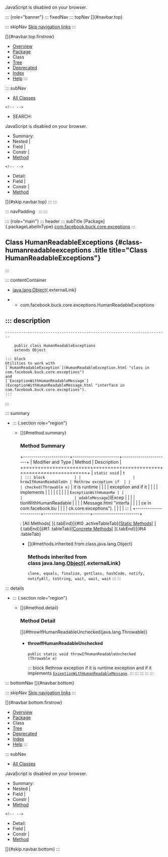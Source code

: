 <div>

JavaScript is disabled on your browser.

</div>

::: {role="banner"}
::: fixedNav
::: topNav
[]{#navbar.top}

::: skipNav
[Skip navigation links](#skip.navbar.top "Skip navigation links")
:::

[]{#navbar.top.firstrow}

-   [Overview](../../../../../index.html)
-   [Package](package-summary.html)
-   Class
-   [Tree](package-tree.html)
-   [Deprecated](../../../../../deprecated-list.html)
-   [Index](../../../../../index-all.html)
-   [Help](../../../../../help-doc.html)
:::

::: subNav
-   [All Classes](../../../../../allclasses.html)

```{=html}
<!-- -->
```
-   SEARCH:

<div>

<div>

JavaScript is disabled on your browser.

</div>

</div>

<div>

-   Summary: 
-   Nested \| 
-   Field \| 
-   Constr \| 
-   [Method](#method.summary)

```{=html}
<!-- -->
```
-   Detail: 
-   Field \| 
-   Constr \| 
-   [Method](#method.detail)

</div>

[]{#skip.navbar.top}
:::
:::

::: navPadding
 
:::
:::

::: {role="main"}
::: header
::: subTitle
[Package]{.packageLabelInType} [com.facebook.buck.core.exceptions](package-summary.html)
:::

## Class HumanReadableExceptions {#class-humanreadableexceptions .title title="Class HumanReadableExceptions"}
:::

::: contentContainer
-   [java.lang.Object](http://docs.oracle.com/javase/7/docs/api/java/lang/Object.html?is-external=true "class or interface in java.lang"){.externalLink}

-   -   com.facebook.buck.core.exceptions.HumanReadableExceptions

::: description
-   

    ------------------------------------------------------------------------

        public class HumanReadableExceptions
        extends Object

    ::: block
    Utilities to work with
    [`HumanReadableException`](HumanReadableException.html "class in com.facebook.buck.core.exceptions")
    and
    [`ExceptionWithHumanReadableMessage`](ExceptionWithHumanReadableMessage.html "interface in com.facebook.buck.core.exceptions").
    :::
:::

::: summary
-   ::: {.section role="region"}
    -   []{#method.summary}

        ### Method Summary

        +-----------------------+-----------------------+-----------------------+
        | Modifier and Type     | Method                | Description           |
        +=======================+=======================+=======================+
        | `static void`         | `t                    | ::: block             |
        |                       | hrowIfHumanReadableUn | Rethrow exception if  |
        |                       | checked​(Throwable e)` | it is runtime         |
        |                       |                       | exception and if it   |
        |                       |                       | implements            |
        |                       |                       | [                     |
        |                       |                       | `ExceptionWithHumanRe |
        |                       |                       | adableMessage`](Excep |
        |                       |                       | tionWithHumanReadable |
        |                       |                       | Message.html "interfa |
        |                       |                       | ce in com.facebook.bu |
        |                       |                       | ck.core.exceptions"). |
        |                       |                       | :::                   |
        +-----------------------+-----------------------+-----------------------+

        : [All Methods[ ]{.tabEnd}]{#t0 .activeTableTab}[[Static
        Methods](javascript:show(1);)[ ]{.tabEnd}]{#t1
        .tableTab}[[Concrete
        Methods](javascript:show(8);)[ ]{.tabEnd}]{#t4 .tableTab}

        -   []{#methods.inherited.from.class.java.lang.Object}

            ### Methods inherited from class java.lang.[Object](http://docs.oracle.com/javase/7/docs/api/java/lang/Object.html?is-external=true "class or interface in java.lang"){.externalLink}

            `clone, equals, finalize, getClass, hashCode, notify, notifyAll, toString, wait, wait, wait`
    :::
:::

::: details
-   ::: {.section role="region"}
    -   []{#method.detail}

        ### Method Detail

        []{#throwIfHumanReadableUnchecked(java.lang.Throwable)}

        -   #### throwIfHumanReadableUnchecked

            ``` methodSignature
            public static void throwIfHumanReadableUnchecked​(Throwable e)
            ```

            ::: block
            Rethrow exception if it is runtime exception and if it
            implements
            [`ExceptionWithHumanReadableMessage`](ExceptionWithHumanReadableMessage.html "interface in com.facebook.buck.core.exceptions").
            :::
    :::
:::
:::
:::

::: bottomNav
[]{#navbar.bottom}

::: skipNav
[Skip navigation links](#skip.navbar.bottom "Skip navigation links")
:::

[]{#navbar.bottom.firstrow}

-   [Overview](../../../../../index.html)
-   [Package](package-summary.html)
-   Class
-   [Tree](package-tree.html)
-   [Deprecated](../../../../../deprecated-list.html)
-   [Index](../../../../../index-all.html)
-   [Help](../../../../../help-doc.html)
:::

::: subNav
-   [All Classes](../../../../../allclasses.html)

<div>

<div>

JavaScript is disabled on your browser.

</div>

</div>

<div>

-   Summary: 
-   Nested \| 
-   Field \| 
-   Constr \| 
-   [Method](#method.summary)

```{=html}
<!-- -->
```
-   Detail: 
-   Field \| 
-   Constr \| 
-   [Method](#method.detail)

</div>

[]{#skip.navbar.bottom}
:::
